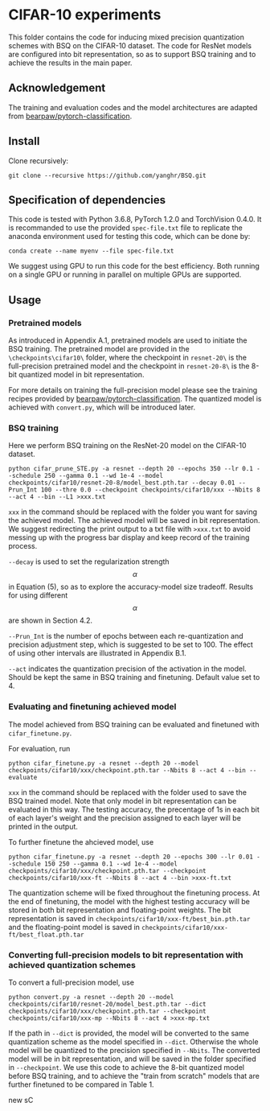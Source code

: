 # CIFAR-10 experiments

This folder contains the code for inducing mixed precision quantization schemes with BSQ on the CIFAR-10 dataset. The code for ResNet models are configured into bit representation, so as to support BSQ training and to achieve the results in the main paper.

## Acknowledgement

The training and evaluation codes and the model architectures are adapted from [bearpaw/pytorch-classification](https://github.com/bearpaw/pytorch-classification).

## Install

Clone recursively:

```
git clone --recursive https://github.com/yanghr/BSQ.git
```

## Specification of dependencies

This code is tested with Python 3.6.8, PyTorch 1.2.0 and TorchVision 0.4.0. It is recommanded to use the provided `spec-file.txt` file to replicate the anaconda environment used for testing this code, which can be done by:

```
conda create --name myenv --file spec-file.txt
```

We suggest using GPU to run this code for the best efficiency. Both running on a single GPU or running in parallel on multiple GPUs are supported.

## Usage

### Pretrained models 

As introduced in Appendix A.1, pretrained models are used to initiate the BSQ training. The pretrained model are provided in the `\checkpoints\cifar10\` folder, where the checkpoint in `resnet-20\` is the full-precision pretrained model and the checkpoint in `resnet-20-8\` is the 8-bit quantized model in bit representation. 

For more details on training the full-precision model please see the training recipes provided by [bearpaw/pytorch-classification](https://github.com/bearpaw/pytorch-classification/blob/master/TRAINING.md ). The quantized model is achieved with `convert.py`, which will be introduced later.

### BSQ training

Here we perform BSQ training on the ResNet-20 model on the CIFAR-10 dataset.

```
python cifar_prune_STE.py -a resnet --depth 20 --epochs 350 --lr 0.1 --schedule 250 --gamma 0.1 --wd 1e-4 --model checkpoints/cifar10/resnet-20-8/model_best.pth.tar --decay 0.01 --Prun_Int 100 --thre 0.0 --checkpoint checkpoints/cifar10/xxx --Nbits 8 --act 4 --bin --L1 >xxx.txt
```

`xxx` in the command should be replaced with the folder you want for saving the achieved model. The achieved model will be saved in bit representation. We suggest redirecting the print output to a txt file with `>xxx.txt` to avoid messing up with the progress bar display and keep record of the training process. 

`--decay` is used to set the regularization strength $$\alpha$$ in Equation (5), so as to explore the accuracy-model size tradeoff. Results for using different $$\alpha$$ are shown in Section 4.2.

`--Prun_Int` is the number of epochs between each re-quantization and precision adjustment step, which is suggested to be set to 100. The effect of using other intervals are illustrated in Appendix B.1.

`--act` indicates the quantization precision of the activation in the model. Should be kept the same in BSQ training and finetuning. Default value set to 4.


### Evaluating and finetuning achieved model

The model achieved from BSQ training can be evaluated and finetuned with `cifar_finetune.py`.

For evaluation, run

```
python cifar_finetune.py -a resnet --depth 20 --model checkpoints/cifar10/xxx/checkpoint.pth.tar --Nbits 8 --act 4 --bin --evaluate
```
`xxx` in the command should be replaced with the folder used to save the BSQ trained model. Note that only model in bit representation can be evaluated in this way. The testing accuracy, the precentage of 1s in each bit of each layer's weight and the precision assigned to each layer will be printed in the output. 

To further finetune the ahcieved model, use

```
python cifar_finetune.py -a resnet --depth 20 --epochs 300 --lr 0.01 --schedule 150 250 --gamma 0.1 --wd 1e-4 --model checkpoints/cifar10/xxx/checkpoint.pth.tar --checkpoint checkpoints/cifar10/xxx-ft --Nbits 8 --act 4 --bin >xxx-ft.txt
```

The quantization scheme will be fixed throughout the finetuning process. At the end of finetuning, the model with the highest testing accuracy will be stored in both bit representation and floating-point weights. The bit representation is saved in `checkpoints/cifar10/xxx-ft/best_bin.pth.tar` and the floating-point model is saved in `checkpoints/cifar10/xxx-ft/best_float.pth.tar`


### Converting full-precision models to bit representation with achieved quantization schemes

To convert a full-precision model, use

```
python convert.py -a resnet --depth 20 --model checkpoints/cifar10/resnet-20/model_best.pth.tar --dict checkpoints/cifar10/xxx/checkpoint.pth.tar --checkpoint checkpoints/cifar10/xxx-mp --Nbits 8 --act 4 >xxx-mp.txt
```
 
If the path in `--dict` is provided, the model will be converted to the same quantization scheme as the model specified in `--dict`. Otherwise the whole model will be quantized to the precision specified in `--Nbits`. The converted model will be in bit representation, and will be saved in the folder specified in `--checkpoint`. We use this code to achieve the 8-bit quantized model before BSQ training, and to achieve the "train from scratch" models that are further finetuned to be compared in Table 1.
 
 

new sC